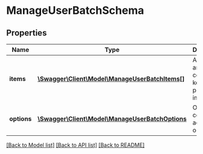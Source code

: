 # ManageUserBatchSchema

## Properties
Name | Type | Description | Notes
------------ | ------------- | ------------- | -------------
**items** | [**\Swagger\Client\Model\ManageUserBatchItems[]**](ManageUserBatchItems.md) | Associative array containing key/value pairs to be imported | 
**options** | [**\Swagger\Client\Model\ManageUserBatchOptions**](ManageUserBatchOptions.md) | Object containing additional options. | 

[[Back to Model list]](../README.md#documentation-for-models) [[Back to API list]](../README.md#documentation-for-api-endpoints) [[Back to README]](../README.md)


